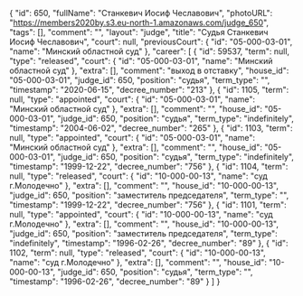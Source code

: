 {
    "id": 650,
    "fullName": "Станкевич Иосиф Чеславович",
    "photoURL": "https://members2020by.s3.eu-north-1.amazonaws.com/judge_650",
    "tags": [],
    "comment": "",
    "layout": "judge",
    "title": "Судья Станкевич Иосиф Чеславович",
    "court": null,
    "previousCourt": {
        "id": "05-000-03-01",
        "name": "Минский областной суд"
    },
    "career": [
        {
            "id": 59537,
            "term": null,
            "type": "released",
            "court": {
                "id": "05-000-03-01",
                "name": "Минский областной суд"
            },
            "extra": [],
            "comment": "выход в отставку",
            "house_id": "05-000-03-01",
            "judge_id": 650,
            "position": "судья",
            "term_type": "",
            "timestamp": "2020-06-15",
            "decree_number": "213"
        },
        {
            "id": 1105,
            "term": null,
            "type": "appointed",
            "court": {
                "id": "05-000-03-01",
                "name": "Минский областной суд"
            },
            "extra": [],
            "comment": "",
            "house_id": "05-000-03-01",
            "judge_id": 650,
            "position": "судья",
            "term_type": "indefinitely",
            "timestamp": "2004-06-02",
            "decree_number": "265"
        },
        {
            "id": 1103,
            "term": null,
            "type": "appointed",
            "court": {
                "id": "05-000-03-01",
                "name": "Минский областной суд"
            },
            "extra": [],
            "comment": "",
            "house_id": "05-000-03-01",
            "judge_id": 650,
            "position": "судья",
            "term_type": "indefinitely",
            "timestamp": "1999-12-22",
            "decree_number": "756"
        },
        {
            "id": 1104,
            "term": null,
            "type": "released",
            "court": {
                "id": "10-000-00-13",
                "name": "суд г.Молодечно"
            },
            "extra": [],
            "comment": "",
            "house_id": "10-000-00-13",
            "judge_id": 650,
            "position": "заместитель председателя",
            "term_type": "",
            "timestamp": "1999-12-22",
            "decree_number": "756"
        },
        {
            "id": 1101,
            "term": null,
            "type": "appointed",
            "court": {
                "id": "10-000-00-13",
                "name": "суд г.Молодечно"
            },
            "extra": [],
            "comment": "",
            "house_id": "10-000-00-13",
            "judge_id": 650,
            "position": "заместитель председателя",
            "term_type": "indefinitely",
            "timestamp": "1996-02-26",
            "decree_number": "89"
        },
        {
            "id": 1102,
            "term": null,
            "type": "released",
            "court": {
                "id": "10-000-00-13",
                "name": "суд г.Молодечно"
            },
            "extra": [],
            "comment": "",
            "house_id": "10-000-00-13",
            "judge_id": 650,
            "position": "судья",
            "term_type": "",
            "timestamp": "1996-02-26",
            "decree_number": "89"
        }
    ]
}